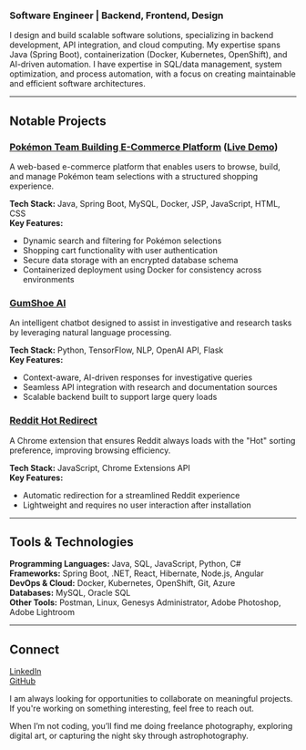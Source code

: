 ### Software Engineer | Backend, Frontend, Design

I design and build scalable software solutions, specializing in backend development, API integration, and cloud computing. My expertise spans Java (Spring Boot), containerization (Docker, Kubernetes, OpenShift), and AI-driven automation. I have expertise in SQL/data management, system optimization, and process automation, with a focus on creating maintainable and efficient software architectures.

---

## Notable Projects

### [Pokémon Team Building E-Commerce Platform](https://github.com/lindorG/Pokemon-Team-Builder-E-Commerce-Platform) ([Live Demo](https://poketheory.shop))
A web-based e-commerce platform that enables users to browse, build, and manage Pokémon team selections with a structured shopping experience.

**Tech Stack:** Java, Spring Boot, MySQL, Docker, JSP, JavaScript, HTML, CSS  
**Key Features:**
- Dynamic search and filtering for Pokémon selections
- Shopping cart functionality with user authentication
- Secure data storage with an encrypted database schema
- Containerized deployment using Docker for consistency across environments

### [GumShoe AI](https://github.com/lindorG/GumShoe-AI)
An intelligent chatbot designed to assist in investigative and research tasks by leveraging natural language processing.

**Tech Stack:** Python, TensorFlow, NLP, OpenAI API, Flask  
**Key Features:**
- Context-aware, AI-driven responses for investigative queries
- Seamless API integration with research and documentation sources
- Scalable backend built to support large query loads

### [Reddit Hot Redirect](https://github.com/lindorG/Reddit-Hot-Redirect)
A Chrome extension that ensures Reddit always loads with the "Hot" sorting preference, improving browsing efficiency.

**Tech Stack:** JavaScript, Chrome Extensions API  
**Key Features:**
- Automatic redirection for a streamlined Reddit experience
- Lightweight and requires no user interaction after installation

---

## Tools & Technologies

**Programming Languages:** Java, SQL, JavaScript, Python, C#  
**Frameworks:** Spring Boot, .NET, React, Hibernate, Node.js, Angular  
**DevOps & Cloud:** Docker, Kubernetes, OpenShift, Git, Azure  
**Databases:** MySQL, Oracle SQL  
**Other Tools:** Postman, Linux, Genesys Administrator, Adobe Photoshop, Adobe Lightroom  

---

## Connect

[LinkedIn](https://www.linkedin.com/in/lindor-gio/)  
[GitHub](https://github.com/lindorG)  

I am always looking for opportunities to collaborate on meaningful projects. If you're working on something interesting, feel free to reach out.

When I’m not coding, you’ll find me doing freelance photography, exploring digital art, or capturing the night sky through astrophotography.

